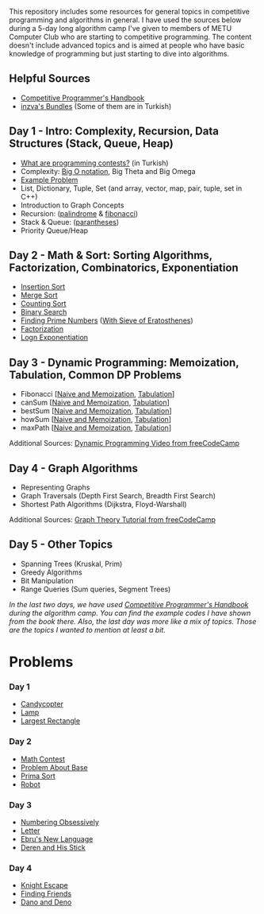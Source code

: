 This repository includes some resources for general topics in competitive programming and algorithms in general. I have used the sources below during a 5-day long algorithm camp I've given to members of METU Computer Club who are starting to competitive programming. The content doesn't include advanced topics and is aimed at people who have basic knowledge of programming but just starting to dive into algorithms.

## Helpful Sources

- [Competitive Programmer's Handbook](https://github.com/pllk/cphb/blob/master/book.pdf)
- [inzva's Bundles](https://github.com/inzva/Algorithm-Program/tree/master/bundles) (Some of them are in Turkish)

## Day 1 - Intro: Complexity, Recursion, Data Structures (Stack, Queue, Heap)

- [What are programming contests?](https://e-bergi.com/y/icpc-nedir/) (in Turkish)
- Complexity: [Big O notation](https://thatcomputerscientist.com/big-o-notation-explained-as-easily-as-possible), Big Theta and Big Omega
- [Example Problem](https://arsiv.cclub.metu.edu.tr/problem/indirim/)
- List, Dictionary, Tuple, Set (and array, vector, map, pair, tuple, set in C++)
- Introduction to Graph Concepts
- Recursion: ([palindrome](day1/recursion-palindrome.py) & [fibonacci](day1/recursion-fibonacci.py))
- Stack & Queue: ([parantheses](day1/stack-parantheses.py))
- Priority Queue/Heap

## Day 2 - Math & Sort: Sorting Algorithms, Factorization, Combinatorics, Exponentiation

- [Insertion Sort](day2/sort-insertion.py)
- [Merge Sort](day2/sort-merge.py)
- [Counting Sort](day2/sort-count.py)
- [Binary Search](day2/search-binary.py)
- [Finding Prime Numbers](day2/math-isPrime.py) ([With Sieve of Eratosthenes](day2/math-sieve.py))
- [Factorization](day2/math-factorization.py)
- [Logn Exponentiation](day2/math-exp.py)

## Day 3 - Dynamic Programming: Memoization, Tabulation, Common DP Problems

- Fibonacci [[Naive and Memoization](day3/memoization-fibonacci.py), [Tabulation](day3/tabulation-fibonacci.py)]
- canSum [[Naive and Memoization](day3/memoization-canSum.py), [Tabulation](day3/tabulation-canSum.py)]
- bestSum [[Naive and Memoization](day3/memoization-bestSum.py), [Tabulation](day3/tabulation-bestSum.py)]
- howSum [[Naive and Memoization](day3/memoization-howSum.py), [Tabulation](day3/tabulation-howSum.py)]
- maxPath [[Naive and Memoization](day3/memoization-maxPath.py), [Tabulation](day3/tabulation-maxPath.py)]

Additional Sources: [Dynamic Programming Video from freeCodeCamp](https://www.youtube.com/watch?v=oBt53YbR9Kk) 

## Day 4 - Graph Algorithms

- Representing Graphs
- Graph Traversals (Depth First Search, Breadth First Search)
- Shortest Path Algorithms (Dijkstra, Floyd-Warshall)

Additional Sources: [Graph Theory Tutorial from freeCodeCamp](https://www.youtube.com/watch?v=09_LlHjoEiY)

## Day 5 - Other Topics

- Spanning Trees (Kruskal, Prim)
- Greedy Algorithms
- Bit Manipulation
- Range Queries (Sum queries, Segment Trees)

_In the last two days, we have used [Competitive Programmer's Handbook](https://github.com/pllk/cphb/blob/master/book.pdf) during the algorithm camp. You can find the example codes I have shown from the book there. Also, the last day was more like a mix of topics. Those are the topics I wanted to mention at least a bit._ 

# Problems

### Day 1

- [Candycopter](https://arsiv.cclub.metu.edu.tr/problem/heli/)
- [Lamp](https://arsiv.cclub.metu.edu.tr/problem/20blamp/)
- [Largest Rectangle](https://www.hackerrank.com/challenges/largest-rectangle/problem)

### Day 2

- [Math Contest](https://arsiv.cclub.metu.edu.tr/problem/sinav/)
- [Problem About Base](https://arsiv.cclub.metu.edu.tr/problem/basamak/)
- [Prima Sort](https://arsiv.cclub.metu.edu.tr/problem/20bprima/)
- [Robot](https://arsiv.cclub.metu.edu.tr/problem/20brobot/)

### Day 3

- [Numbering Obsessively](https://arsiv.cclub.metu.edu.tr/problem/takinti/)
- [Letter](https://codeforces.com/problemset/problem/180/C)
- [Ebru's New Language](https://arsiv.cclub.metu.edu.tr/problem/dil/)
- [Deren and His Stick](https://arsiv.cclub.metu.edu.tr/problem/sopa/)

### Day 4

- [Knight Escape](https://www.hackerrank.com/contests/inzva-algorithm-competition-league-contest-4/challenges/knight-escape)
- [Finding Friends](https://arsiv.cclub.metu.edu.tr/problem/arkadas/)
- [Dano and Deno](https://arsiv.cclub.metu.edu.tr/problem/friendsnotfood/)